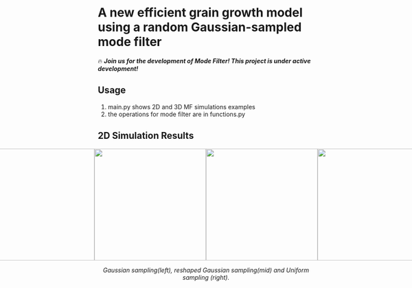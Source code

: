 # A new efficient grain growth model using a random Gaussian-sampled mode filter

:fire: ***Join us for the development of Mode Filter! This project is under active development!***

## Usage
1. main.py shows 2D and 3D MF simulations examples
2. the operations for mode filter are in functions.py


## 2D Simulation Results
<div style="display: flex; justify-content: center; align-items: center;">
  <img src="materials/ims_id0_0.gif" width="260" />
  <img src="materials/ims_id0_4.gif" width="260" />
  <img src="materials/ims_id0_9.gif" width="260" />
  <img src="materials/ims_id0_16.gif" width="260" />
</div>

<p align="middle">
    <em >Gaussian sampling(left), reshaped Gaussian sampling(mid) and Uniform sampling (right).</em>
</p>
<br>



